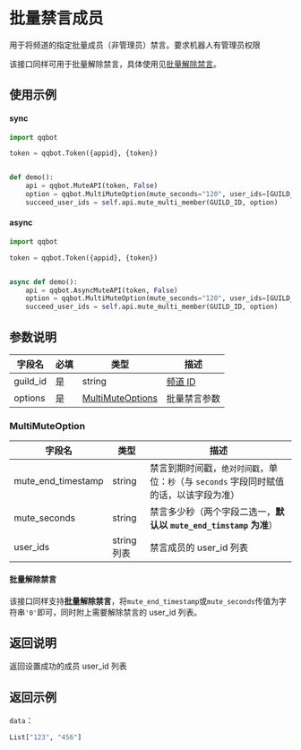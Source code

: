 # 批量禁言成员

用于将频道的指定批量成员（非管理员）禁言。要求机器人有管理员权限

该接口同样可用于批量解除禁言，具体使用见[批量解除禁言](#批量解除禁言)。

## 使用示例

#### sync

```python
import qqbot

token = qqbot.Token({appid}, {token})


def demo():
    api = qqbot.MuteAPI(token, False)
    option = qqbot.MultiMuteOption(mute_seconds="120", user_ids=[GUILD_TEST_MEMBER_ID])
    succeed_user_ids = self.api.mute_multi_member(GUILD_ID, option)
```

#### async

```python
import qqbot

token = qqbot.Token({appid}, {token})


async def demo():
    api = qqbot.AsyncMuteAPI(token, False)
    option = qqbot.MultiMuteOption(mute_seconds="120", user_ids=[GUILD_TEST_MEMBER_ID])
    succeed_user_ids = self.api.mute_multi_member(GUILD_ID, option)
```

## 参数说明

| 字段名  | 必填 | 类型                      | 描述                         |
| ------- | ---- | ------------------------- | ---------------------------- |
| guild_id | 是   | string                    | [频道 ID](../../model/guild.md) |
| options  | 是   | [MultiMuteOptions](#multimuteoption) | 批量禁言参数             |

### MultiMuteOption

| 字段名  | 类型   | 描述                                                                                    |
| ------- | ------ | --------------------------------------------------------------------------------------- |
| mute_end_timestamp  | string | 禁言到期时间戳，`绝对时间戳`，单位：`秒`（与 `seconds` 字段同时赋值的话，以该字段为准） |
| mute_seconds        | string | 禁言多少秒（两个字段二选一，**默认以 `mute_end_timstamp` 为准**）                         |
| user_ids            | string 列表 | 禁言成员的 user_id 列表                       |

#### 批量解除禁言

该接口同样支持**批量解除禁言**，将`mute_end_timestamp`或`mute_seconds`传值为字符串`'0'`即可，同时附上需要解除禁言的 user_id 列表。

## 返回说明

返回设置成功的成员 user_id 列表

## 返回示例

`data`：

```python
List["123", "456"]
```

